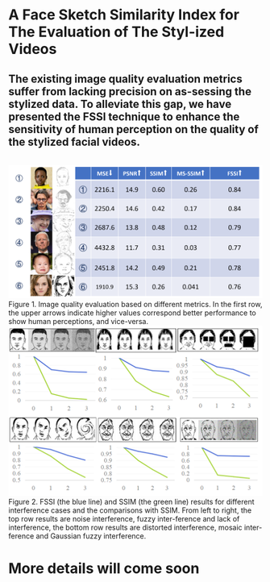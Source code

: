 # A Face Sketch Similarity Index for The Evaluation of The Styl-ized Videos

## The existing image quality evaluation metrics suffer from lacking precision on as-sessing the stylized data. To alleviate this gap,  we have presented the FSSI technique to enhance the sensitivity of human perception on the quality of the stylized facial videos. 

<br>
<img src="https://github.com/Huoxing999/FSSI/blob/main/img1.png"  width="650px">
<br>
Figure 1. Image quality evaluation based on different metrics. In the first row, the upper arrows indicate higher values correspond better performance to show human perceptions, and vice-versa. 
<br>
<img src="https://github.com/Huoxing999/FSSI/blob/main/img2.png" width="650px">
<br>
Figure 2. FSSI (the blue line) and SSIM (the green line) results for different interference cases and the comparisons with SSIM. From left to right, the top row results are noise interference, fuzzy inter-ference and lack of interference, the bottom row results are distorted interference, mosaic inter-ference and Gaussian fuzzy interference.  
<br>

# More details will come soon

